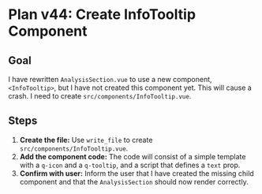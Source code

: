# Plan v44: Create InfoTooltip Component

## Goal

I have rewritten `AnalysisSection.vue` to use a new component, `<InfoTooltip>`, but I have not created this component yet. This will cause a crash. I need to create `src/components/InfoTooltip.vue`.

## Steps

1.  **Create the file:** Use `write_file` to create `src/components/InfoTooltip.vue`.
2.  **Add the component code:** The code will consist of a simple template with a `q-icon` and a `q-tooltip`, and a script that defines a `text` prop.
3.  **Confirm with user:** Inform the user that I have created the missing child component and that the `AnalysisSection` should now render correctly.
